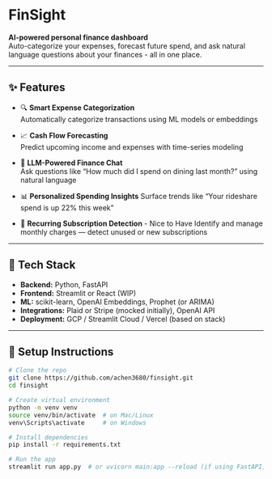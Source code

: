 # FinSight

**AI-powered personal finance dashboard**  
Auto-categorize your expenses, forecast future spend, and ask natural language questions about your finances - all in one place.

---

## ✨ Features

- 🔍 **Smart Expense Categorization**  
  Automatically categorize transactions using ML models or embeddings

- 📈 **Cash Flow Forecasting**  
  Predict upcoming income and expenses with time-series modeling

- 🧠 **LLM-Powered Finance Chat**  
  Ask questions like “How much did I spend on dining last month?” using natural language

- 📊 **Personalized Spending Insights**
  Surface trends like “Your rideshare spend is up 22% this week”

- 🔁 **Recurring Subscription Detection**  - Nice to Have
  Identify and manage monthly charges — detect unused or new subscriptions

---

## 🧱 Tech Stack

- **Backend:** Python, FastAPI
- **Frontend:** Streamlit or React (WIP)
- **ML:** scikit-learn, OpenAI Embeddings, Prophet (or ARIMA)
- **Integrations:** Plaid or Stripe (mocked initially), OpenAI API
- **Deployment:** GCP / Streamlit Cloud / Vercel (based on stack)

---

## 🧪 Setup Instructions

```bash
# Clone the repo
git clone https://github.com/achen3680/finsight.git
cd finsight

# Create virtual environment
python -m venv venv
source venv/bin/activate  # on Mac/Linux
venv\Scripts\activate     # on Windows

# Install dependencies
pip install -r requirements.txt

# Run the app
streamlit run app.py  # or uvicorn main:app --reload (if using FastAPI)
```
